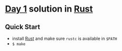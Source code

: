 # [Day 1](https://adventofcode.com/2020/day/1) solution in [Rust](https://www.rust-lang.org/)

## Quick Start

- install [Rust](https://www.rust-lang.org/) and make sure `rustc` is available in `$PATH`
- `$ make`
